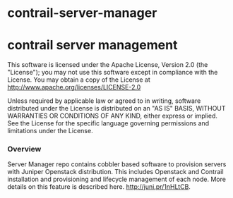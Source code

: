 contrail-server-manager
=======================

# contrail server management

This software is licensed under the Apache License, Version 2.0 (the "License");
you may not use this software except in compliance with the License.
You may obtain a copy of the License at http://www.apache.org/licenses/LICENSE-2.0

Unless required by applicable law or agreed to in writing, software
distributed under the License is distributed on an "AS IS" BASIS,
WITHOUT WARRANTIES OR CONDITIONS OF ANY KIND, either express or implied.
See the License for the specific language governing permissions and
limitations under the License.

### Overview

Server Manager repo contains cobbler based software to provision servers with Juniper Openstack distribution. This includes Openstack and Contrail installation and provisioning and lifecycle management of each node. More details on this feature is described here. http://juni.pr/1nHLtCB.
